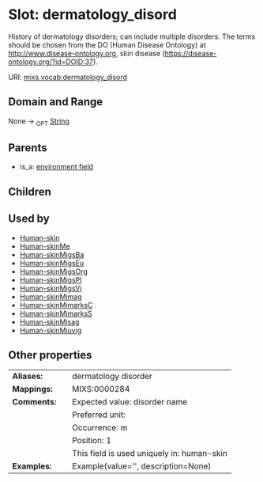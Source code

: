 
# Slot: dermatology_disord


History of dermatology disorders; can include multiple disorders. The terms should be chosen from the DO (Human Disease Ontology) at http://www.disease-ontology.org, skin disease (https://disease-ontology.org/?id=DOID:37).

URI: [mixs.vocab:dermatology_disord](https://w3id.org/mixs/vocab/dermatology_disord)


## Domain and Range

None ->  <sub>OPT</sub> [String](types/String.md)

## Parents

 *  is_a: [environment field](environment_field.md)

## Children


## Used by

 * [Human-skin](Human-skin.md)
 * [Human-skinMe](Human-skinMe.md)
 * [Human-skinMigsBa](Human-skinMigsBa.md)
 * [Human-skinMigsEu](Human-skinMigsEu.md)
 * [Human-skinMigsOrg](Human-skinMigsOrg.md)
 * [Human-skinMigsPl](Human-skinMigsPl.md)
 * [Human-skinMigsVi](Human-skinMigsVi.md)
 * [Human-skinMimag](Human-skinMimag.md)
 * [Human-skinMimarksC](Human-skinMimarksC.md)
 * [Human-skinMimarksS](Human-skinMimarksS.md)
 * [Human-skinMisag](Human-skinMisag.md)
 * [Human-skinMiuvig](Human-skinMiuvig.md)

## Other properties

|  |  |  |
| --- | --- | --- |
| **Aliases:** | | dermatology disorder |
| **Mappings:** | | MIXS:0000284 |
| **Comments:** | | Expected value: disorder name |
|  | | Preferred unit:  |
|  | | Occurrence: m |
|  | | Position: 1 |
|  | | This field is used uniquely in: human-skin |
| **Examples:** | | Example(value='', description=None) |

